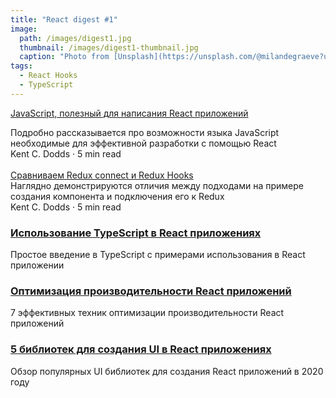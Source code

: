```yaml
---
title: "React digest #1"
image: 
  path: /images/digest1.jpg
  thumbnail: /images/digest1-thumbnail.jpg
  caption: "Photo from [Unsplash](https://unsplash.com/@milandegraeve?utm_source=unsplash&amp;utm_medium=referral&amp;utm_content=creditCopyText)"
tags:
  - React Hooks
  - TypeScript
---
```


<a class="digest-link" href="https://kentcdodds.com/blog/javascript-to-know-for-react">JavaScript, полезный для написания React приложений</a>
<div class="digest-link-desc">Подробно рассказывается про возможности языка JavaScript необходимые для эффективной разработки с помощью React</div> 
<div class="digest-link-time">Kent C. Dodds &middot; 5 min read</div>
<br/>
<a class="digest-link" href="https://itnext.io/how-existing-redux-patterns-compare-to-the-new-redux-hooks-b56134c650d2?gi=150c83cf5819">Сравниваем Redux connect и Redux Hooks</a>
<div class="digest-link-desc">Наглядно демонстрируются отличия между подходами на примере создания компонента и подключения его к Redux</div> 
<div class="digest-link-time">Kent C. Dodds &middot; 5 min read</div>

### [Использование TypeScript в React приложениях](https://simonknott.de/articles/Using-TypeScript-with-React.html)
Простое введение в TypeScript с примерами использования в React приложении

### [Оптимизация производительности React приложений](https://blog.logrocket.com/7-optimization-techniques-in-react/)
7 эффективных техник оптимизации производительности React приложений

### [5 библиотек для создания UI в React приложениях](https://dev.to/graphqleditor/5-react-ui-libraries-you-need-to-check-out-in-2020-2g6o)
Обзор популярных UI библиотек для создания React приложений в 2020 году